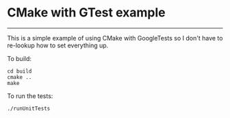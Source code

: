 # CMake with GTest example

---

This is a simple example of using CMake with GoogleTests so I don't have to
re-lookup how to set everything up.

To build:

``` 
cd build
cmake ..
make
```

To run the tests:

```
./runUnitTests
```